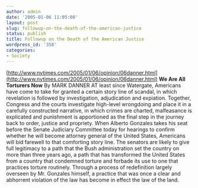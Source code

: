 ```yaml
---
author: admin
date: '2005-01-06 11:05:00'
layout: post
slug: followup-on-the-death-of-the-american-justice
status: publish
title: Followup on the Death of the American Justice
wordpress_id: '358'
categories:
- Society
---
```


[http://www.nytimes.com/2005/01/06/opinion/06danner.html](http://www.nytimes.com/2005/01/06/opinion/06danner.html)
**We Are All Torturers Now** By MARK DANNER AT least since Watergate,
Americans have come to take for granted a certain story line of scandal,
in which revelation is followed by investigation, adjudication and
expiation. Together, Congress and the courts investigate high-level
wrongdoing and place it in a carefully constructed narrative, in which
crimes are charted, malfeasance is explicated and punishment is
apportioned as the final step in the journey back to order, justice and
propriety. When Alberto Gonzales takes his seat before the Senate
Judiciary Committee today for hearings to confirm whether he will become
attorney general of the United States, Americans will bid farewell to
that comforting story line. The senators are likely to give full
legitimacy to a path that the Bush administration set the country on
more than three years ago, a path that has transformed the United States
from a country that condemned torture and forbade its use to one that
practices torture routinely. Through a process of redefinition largely
overseen by Mr. Gonzales himself, a practice that was once a clear and
abhorrent violation of the law has become in effect the law of the land.
